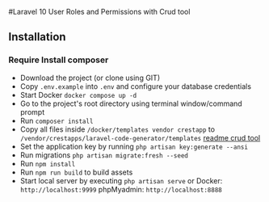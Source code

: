 #Laravel 10 User Roles and Permissions with Crud tool


## Installation 

### Require Install composer
- Download the project (or clone using GIT)
- Copy `.env.example` into `.env` and configure your database credentials
- Start Docker `docker compose up -d` 
- Go to the project's root directory using terminal window/command prompt
- Run `composer install`
- Copy all files inside `/docker/templates vendor crestapp` to `/vendor/crestapps/laravel-code-generator/templates`  [readme crud tool](https://github.com/CrestApps/laravel-code-generator)
- Set the application key by running `php artisan key:generate --ansi`
- Run migrations `php artisan migrate:fresh --seed`
- Run `npm install`
- Run `npm run build` to build assets
- Start local server by executing `php artisan serve` or Docker: `http://localhost:9999` phpMyadmin: `http://localhost:8888`

